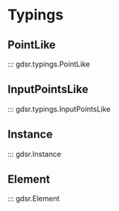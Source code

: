 # Typings

## PointLike
::: gdsr.typings.PointLike
## InputPointsLike
::: gdsr.typings.InputPointsLike
## Instance
::: gdsr.Instance
## Element
::: gdsr.Element